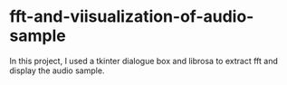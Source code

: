 # fft-and-viisualization-of-audio-sample
In this project, I used a tkinter dialogue box and librosa to extract fft and display the audio sample.
